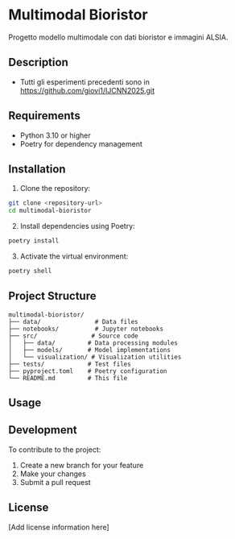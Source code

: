 # Multimodal Bioristor

Progetto modello multimodale con dati bioristor e immagini ALSIA. 

## Description
- Tutti gli esperimenti precedenti sono in https://github.com/giovi1/IJCNN2025.git 

## Requirements

- Python 3.10 or higher
- Poetry for dependency management

## Installation

1. Clone the repository:
```bash
git clone <repository-url>
cd multimodal-bioristor
```

2. Install dependencies using Poetry:
```bash
poetry install
```

3. Activate the virtual environment:
```bash
poetry shell
```

## Project Structure

```
multimodal-bioristor/
├── data/               # Data files
├── notebooks/          # Jupyter notebooks
├── src/               # Source code
│   ├── data/         # Data processing modules
│   ├── models/       # Model implementations
│   └── visualization/ # Visualization utilities
├── tests/            # Test files
├── pyproject.toml    # Poetry configuration
└── README.md         # This file
```

## Usage

## Development

To contribute to the project:

1. Create a new branch for your feature
2. Make your changes
3. Submit a pull request

## License

[Add license information here] 